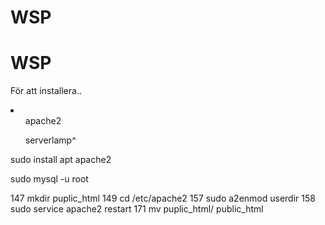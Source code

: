 # WSP
# WSP

För att installera..

<div> 
<li>
  <ul> apache2 </ul> 
  <ul> serverlamp^ </ul> 
</li>
</div>

sudo install apt apache2 

sudo mysql -u root

  147  mkdir puplic_html
  149  cd /etc/apache2
  157  sudo a2enmod userdir
  158  sudo service apache2 restart
  171  mv puplic_html/ public_html
